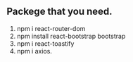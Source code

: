 ## Packege that you need.
1. npm i react-router-dom
2. npm install react-bootstrap bootstrap
3. npm i react-toastify
4. npm i axios.